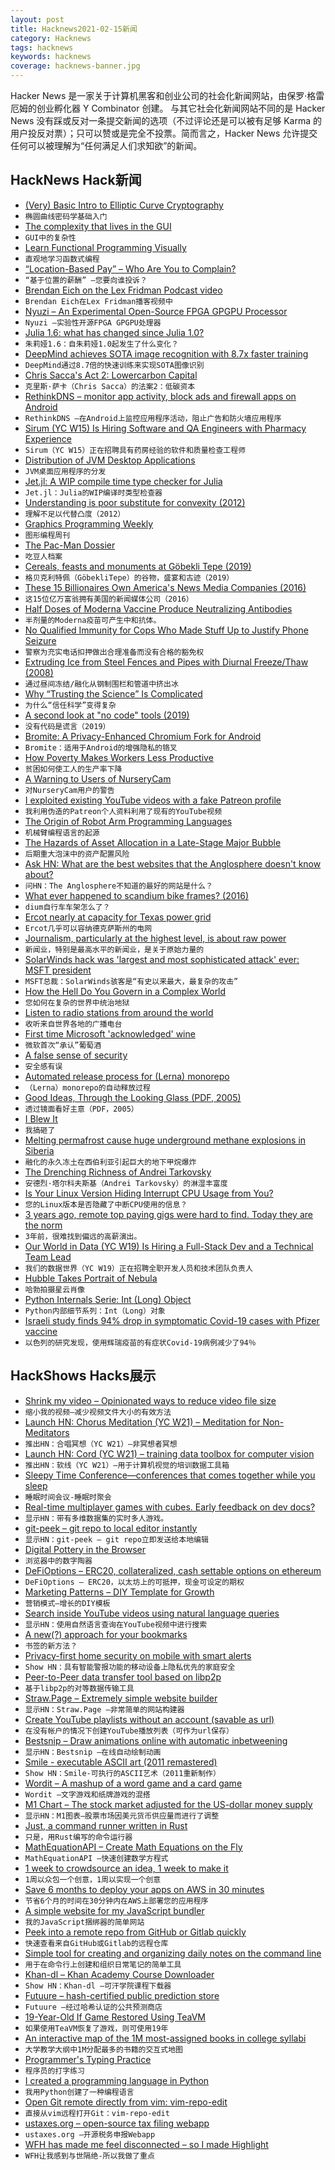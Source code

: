 ```yaml
---
layout: post
title: Hacknews2021-02-15新闻
category: Hacknews
tags: hacknews
keywords: hacknews
coverage: hacknews-banner.jpg
---
```


Hacker News 是一家关于计算机黑客和创业公司的社会化新闻网站，由保罗·格雷厄姆的创业孵化器 Y Combinator 创建。
与其它社会化新闻网站不同的是 Hacker News 没有踩或反对一条提交新闻的选项（不过评论还是可以被有足够 Karma 的用户投反对票）；只可以赞或是完全不投票。简而言之，Hacker News 允许提交任何可以被理解为“任何满足人们求知欲”的新闻。

## HackNews Hack新闻


- [(Very) Basic Intro to Elliptic Curve Cryptography](https://qvault.io/2020/09/17/very-basic-intro-to-elliptic-curve-cryptography/)
- `椭圆曲线密码学基础入门`
- [The complexity that lives in the GUI](https://blog.royalsloth.eu/posts/the-complexity-that-lives-in-the-gui/)
- `GUI中的复杂性`
- [Learn Functional Programming Visually](https://david-peter.de/cube-composer/)
- `直观地学习函数式编程`
- [“Location-Based Pay” – Who Are You to Complain?](https://blackshaw.substack.com/p/pay)
- `“基于位置的薪酬” –您要向谁投诉？`
- [Brendan Eich on the Lex Fridman Podcast video](https://www.youtube.com/watch?v=krB0enBeSiE)
- `Brendan Eich在Lex Fridman播客视频中`
- [Nyuzi – An Experimental Open-Source FPGA GPGPU Processor](https://github.com/jbush001/NyuziProcessor/)
- `Nyuzi –实验性开源FPGA GPGPU处理器`
- [Julia 1.6: what has changed since Julia 1.0?](https://www.oxinabox.net/2021/02/13/Julia-1.6-what-has-changed-since-1.0.html)
- `朱莉娅1.6：自朱莉娅1.0起发生了什么变化？`
- [DeepMind achieves SOTA image recognition with 8.7x faster training](https://arxiv.org/abs/2102.06171)
- `DeepMind通过8.7倍的快速训练来实现SOTA图像识别`
- [Chris Sacca's Act 2: Lowercarbon Capital](https://lowercarboncapital.com/act2/)
- `克里斯·萨卡（Chris Sacca）的法案2：低碳资本`
- [RethinkDNS – monitor app activity, block ads and firewall apps on Android](https://www.bravedns.com/)
- `RethinkDNS –在Android上监控应用程序活动，阻止广告和防火墙应用程序`
- [Sirum (YC W15) Is Hiring Software and QA Engineers with Pharmacy Experience](item?id=26133925)
- `Sirum（YC W15）正在招聘具有药房经验的软件和质量检查工程师`
- [Distribution of JVM Desktop Applications](https://blog.frankel.ch/state-jvm-desktop-frameworks/6/)
- `JVM桌面应用程序的分发`
- [Jet.jl: A WIP compile time type checker for Julia](https://github.com/aviatesk/JET.jl)
- `Jet.jl：Julia的WIP编译时类型检查器`
- [Understanding is poor substitute for convexity (2012)](https://www.edge.org/conversation/nassim_nicholas_taleb-understanding-is-a-poor-substitute-for-convexity-antifragility)
- `理解不足以代替凸度（2012）`
- [Graphics Programming Weekly](https://www.jendrikillner.com/tags/weekly/)
- `图形编程周刊`
- [The Pac-Man Dossier](http://www.gamasutra.com/view/feature/3938/the_pacman_dossier.php?print=1)
- `吃豆人档案`
- [Cereals, feasts and monuments at Göbekli Tepe (2019)](https://www.dainst.blog/the-tepe-telegrams/2019/05/09/cereals-feasts-and-monuments-at-gobekli-tepe/)
- `格贝克利特佩（GöbekliTepe）的谷物，盛宴和古迹（2019）`
- [These 15 Billionaires Own America's News Media Companies (2016)](https://www.forbes.com/sites/katevinton/2016/06/01/these-15-billionaires-own-americas-news-media-companies/)
- `这15位亿万富翁拥有美国的新闻媒体公司（2016）`
- [Half Doses of Moderna Vaccine Produce Neutralizing Antibodies](https://marginalrevolution.com/marginalrevolution/2021/02/half-doses-of-moderna-produce-neutralizing-antibodies.html)
- `半剂量的Moderna疫苗可产生中和抗体。`
- [No Qualified Immunity for Cops Who Made Stuff Up to Justify Phone Seizure](https://www.techdirt.com/articles/20210106/18521446009/no-qualified-immunity-cops-who-made-stuff-up-to-justify-seizing-mans-phone-twelve-days.shtml)
- `警察为充实电话扣押做出合理准备而没有合格的豁免权`
- [Extruding Ice from Steel Fences and Pipes with Diurnal Freeze/Thaw (2008)](http://my.ilstu.edu/~jrcarter/ice/diurnal/extrude/)
- `通过昼间冻结/融化从钢制围栏和管道中挤出冰`
- [Why “Trusting the Science” Is Complicated](https://lareviewofbooks.org/article/why-trusting-the-science-is-complicated/)
- `为什么“信任科学”变得复杂`
- [A second look at "no code" tools (2019)](https://webflow.com/blog/no-code-is-a-lie)
- `没有代码是谎言（2019）`
- [Bromite: A Privacy-Enhanced Chromium Fork for Android](https://www.bromite.org/)
- `Bromite：适用于Android的增强隐私的铬叉`
- [How Poverty Makes Workers Less Productive](https://www.npr.org/sections/money/2021/02/02/961910289/how-poverty-makes-workers-less-productive?)
- `贫困如何使工人的生产率下降`
- [A Warning to Users of NurseryCam](https://cybergibbons.com/security-2/a-warning-to-users-of-nurserycam/)
- `对NurseryCam用户的警告`
- [I exploited existing YouTube videos with a fake Patreon profile](https://www.lucas03.com/how-i-exploited-existing-youtube-videos-with-a-fake-patreon-profile/)
- `我利用伪造的Patreon个人资料利用了现有的YouTube视频`
- [The Origin of Robot Arm Programming Languages](https://rodneybrooks.com/the-origin-of-robot-arm-programming-languages/)
- `机械臂编程语言的起源`
- [The Hazards of Asset Allocation in a Late-Stage Major Bubble](https://www.gmo.com/americas/research-library/waiting-for-the-last-dance/)
- `后期重大泡沫中的资产配置风险`
- [Ask HN: What are the best websites that the Anglosphere doesn't know about?](item?id=26137479)
- `问HN：The Anglosphere不知道的最好的网站是什么？`
- [What ever happened to scandium bike frames? (2016)](https://www.bikeblogordie.com/2016/11/what-ever-happened-to-scandium-bike.html)
- `dium自行车车架怎么了？ `
- [Ercot nearly at capacity for Texas power grid](http://www.ercot.com/content/cdr/html/real_time_system_conditions.html)
- `Ercot几乎可以容纳德克萨斯州的电网`
- [Journalism, particularly at the highest level, is about raw power](https://www.cjr.org/public_editor/washington-post-tesla-trump-power.php)
- `新闻业，特别是最高水平的新闻业，是关于原始力量的`
- [SolarWinds hack was 'largest and most sophisticated attack' ever: MSFT president](https://www.reuters.com/article/us-cyber-solarwinds-microsoft-idUSKBN2AF03R)
- `MSFT总裁：SolarWinds骇客是“有史以来最大，最复杂的攻击”`
- [How the Hell Do You Govern in a Complex World](https://howthehell.substack.com/p/govern-complex-world)
- `您如何在复杂的世界中统治地狱`
- [Listen to radio stations from around the world](http://radio.garden/visit/pescara/3zDUtXlZ)
- `收听来自世界各地的广播电台`
- [First time Microsoft 'acknowledged' wine](https://www.winehq.org/pipermail/wine-devel/2005-February/033868.html)
- `微软首次“承认”葡萄酒`
- [A false sense of security](https://www.diamandis.com/blog/false-sense-security?)
- `安全感有误`
- [Automated release process for (Lerna) monorepo](https://sudolabs.io/blog/automated-release-process-for-lerna-monorepo)
- `（Lerna）monorepo的自动释放过程`
- [Good Ideas, Through the Looking Glass (PDF, 2005)](https://people.inf.ethz.ch/wirth/Articles/GoodIdeas_origFig.pdf)
- `透过镜面看好主意（PDF，2005）`
- [I Blew It](http://www.erasmatazz.com/personal/self/i-really-blew-it.html)
- `我搞砸了`
- [Melting permafrost cause huge underground methane explosions in Siberia](https://siberiantimes.com/other/others/news/scientists-call-for-urgent-increase-in-monitoring-potentially-explosive-permafrost-heave-mounds/)
- `融化的永久冻土在西伯利亚引起巨大的地下甲烷爆炸`
- [The Drenching Richness of Andrei Tarkovsky](https://www.newyorker.com/magazine/2021/02/15/the-drenching-richness-of-andrei-tarkovsky)
- `安德烈·塔尔科夫斯基（Andrei Tarkovsky）的淋湿丰富度`
- [Is Your Linux Version Hiding Interrupt CPU Usage from You?](https://tanelpoder.com/posts/linux-hiding-interrupt-cpu-usage/#how-to-measure-interrupt-cpu-overhead-when-irq-time-accounting-is-disabled)
- `您的Linux版本是否隐藏了中断CPU使用的信息？`
- [3 years ago, remote top paying gigs were hard to find. Today they are the norm](https://twitter.com/southpolesteve/status/1361171417824395266)
- `3年前，很难找到偏远的高薪演出。`
- [Our World in Data (YC W19) Is Hiring a Full-Stack Dev and a Technical Team Lead](https://ourworldindata.org/jobs)
- `我们的数据世界（YC W19）正在招聘全职开发人员和技术团队负责人`
- [Hubble Takes Portrait of Nebula](https://phys.org/news/2021-02-image-hubble-portrait-nebula.html)
- `哈勃拍摄星云肖像`
- [Python Internals Serie: Int (Long) Object](http://ykarroum.com/2021/01/10/intobject/)
- `Python内部细节系列：Int（Long）对象`
- [Israeli study finds 94% drop in symptomatic Covid-19 cases with Pfizer vaccine](https://www.reuters.com/article/us-health-coronavirus-israel-vaccine-idUSKBN2AE0Q2)
- `以色列的研究发现，使用辉瑞疫苗的有症状Covid-19病例减少了94％`


## HackShows Hacks展示

- [ Shrink my video – Opinionated ways to reduce video file size](https://acailly.github.io/shrink-my-video/)
- `缩小我的视频–减少视频文件大小的有效方法`
- [Launch HN: Chorus Meditation (YC W21) – Meditation for Non-Meditators](item?id=26103433)
- `推出HN：合唱冥想（YC W21）–非冥想者冥想`
- [Launch HN: Cord (YC W21) – training data toolbox for computer vision](item?id=26104104)
- `推出HN：软线（YC W21）–用于计算机视觉的培训数据工具箱`
- [ Sleepy Time Conference—conferences that comes together while you sleep](https://github.com/breck7/sleepytimeconference/blob/main/README.md)
- `睡眠时间会议-睡眠时聚会`
- [ Real-time multiplayer games with cubes. Early feedback on dev docs?](https://docs.particubes.com/)
- `显示HN：带有多维数据集的实时多人游戏。`
- [ git-peek – git repo to local editor instantly](https://github.com/jarred-sumner/git-peek)
- `显示HN：git-peek – git repo立即发送给本地编辑`
- [ Digital Pottery in the Browser](https://digital-pottery.glitch.me/)
- `浏览器中的数字陶器`
- [ DeFiOptions – ERC20, collateralized, cash settable options on ethereum](https://github.com/TCGV/DeFiOptions)
- `DeFiOptions – ERC20，以太坊上的可抵押，现金可设定的期权`
- [ Marketing Patterns – DIY Template for Growth](https://terrygodier.com/patterns/)
- `营销模式–增长的DIY模板`
- [ Search inside YouTube videos using natural language queries](https://github.com/haltakov/natural-language-youtube-search)
- `显示HN：使用自然语言查询在YouTube视频中进行搜索`
- [ A new(?) approach for your bookmarks](item?id=26122075)
- `书签的新方法？`
- [ Privacy-first home security on mobile with smart alerts](https://www.ai-cam.app/)
- `Show HN：具有智能警报功能的移动设备上隐私优先的家庭安全`
- [ Peer-to-Peer data transfer tool based on libp2p](https://github.com/dennis-tra/pcp)
- `基于libp2p的对等数据传输工具`
- [ Straw.Page – Extremely simple website builder](https://straw.page?)
- `显示HN：Straw.Page –非常简单的网站构建器`
- [ Create YouTube playlists without an account (savable as url)](https://playlists.at/youtube/)
- `在没有帐户的情况下创建YouTube播放列表（可作为url保存）`
- [ Bestsnip – Draw animations online with automatic inbetweening](https://bestsnip.com/animation/)
- `显示HN：Bestsnip –在线自动绘制动画`
- [ Smile - executable ASCII art (2011 remastered)](https://github.com/xyzzy/smile)
- `Show HN：Smile-可执行的ASCII艺术（2011重新制作）`
- [ Wordit – A mashup of a word game and a card game](https://wordit.app)
- `Wordit –文字游戏和纸牌游戏的混搭`
- [ M1 Chart – The stock market adjusted for the US-dollar money supply](https://m1chart.com/?ref=hn)
- `显示HN：M1图表–股票市场因美元货币供应量而进行了调整`
- [ Just, a command runner written in Rust](item?id=26128504)
- `只是，用Rust编写的命令运行器`
- [ MathEquationAPI – Create Math Equations on the Fly](https://mathequationapi.com/)
- `MathEquationAPI –快速创建数学方程式`
- [ 1 week to crowdsource an idea, 1 week to make it](http://oneweektomake.com)
- `1周以众包一个创意，1周以实现一个创意`
- [ Save 6 months to deploy your apps on AWS in 30 minutes](item?id=26131717)
- `节省6个月的时间在30分钟内在AWS上部署您的应用程序`
- [ A simple website for my JavaScript bundler](https://fjbundler.com/)
- `我的JavaScript捆绑器的简单网站`
- [ Peek into a remote repo from GitHub or Gitlab quickly](https://github.com/rahulunair/repo-peek)
- `快速查看来自GitHub或Gitlab的远程仓库`
- [ Simple tool for creating and organizing daily notes on the command line](https://github.com/dkaslovsky/textnote)
- `用于在命令行上创建和组织日常笔记的简单工具`
- [ Khan-dl – Khan Academy Course Downloader](https://github.com/rand-net/khan-dl)
- `Show HN：Khan-dl –可汗学院课程下载器`
- [ Futuure – hash-certified public prediction store](https://futuu.re)
- `Futuure –经过哈希认证的公共预测商店`
- [ 19-Year-Old If Game Restored Using TeaVM](https://frequal.com/ifml)
- `如果使用TeaVM恢复了游戏，则可使用19年`
- [ An interactive map of the 1M most-assigned books in college syllabi](https://galaxy.opensyllabus.org/)
- `大学教学大纲中1M分配最多的书籍的交互式地图`
- [ Programmer's Typing Practice](https://climech.github.io/typing-practice/)
- `程序员的打字练习`
- [ I created a programming language in Python](https://github.com/Diplang/Dip)
- `我用Python创建了一种编程语言`
- [ Open Git remote directly from vim: vim-repo-edit](https://github.com/drzel/vim-repo-edit)
- `直接从vim远程打开Git：vim-repo-edit`
- [ ustaxes.org – open-source tax filing webapp](https://github.com/thegrims/UsTaxes)
- `ustaxes.org –开源税务申报Webapp`
- [ WFH has made me feel disconnected – so I made Highlight](https://www.highlight.app/)
- `WFH让我感到与世隔绝-所以我做了重点`

